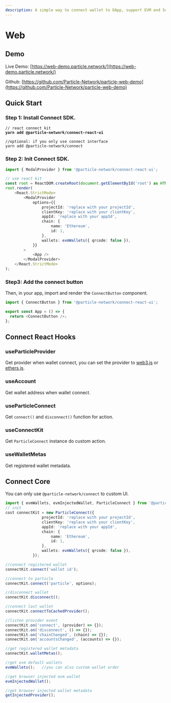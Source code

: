 ```yaml
---
description: A simple way to connect wallet to DApp, support EVM and Solana chains.
---
```


# Web

## Demo

Live Demo: [https://web-demo.particle.network/](https://web-demo.particle.network/)

Github: [https://github.com/Particle-Network/particle-web-demo](https://github.com/Particle-Network/particle-web-demo)



## Quick Start

### Step 1: Install Connect SDK.

<pre class="language-bash"><code class="lang-bash">// react connect kit
<strong>yarn add @particle-network/connect-react-ui
</strong>
//optional: if you only use connect interface
yarn add @particle-network/connect
</code></pre>

### Step 2: Init Connect SDK.

```typescript
import { ModalProvider } from '@particle-network/connect-react-ui';

// use react kit
const root = ReactDOM.createRoot(document.getElementById('root') as HTMLElement);
root.render(
    <React.StrictMode>
        <ModalProvider
            options={{
                projectId: 'replace with your projectId',
                clientKey: 'replace with your clientKey',
                appId: 'replace with your appId',
                chain: {
                    name: 'Ethereum',
                    id: 1,
                },
                wallets: evmWallets({ qrcode: false }),
            }}
        >
            <App />
        </ModalProvider>
    </React.StrictMode>
);
```

### Step3: Add the connect button

Then, in your app, import and render the `ConnectButton` component.

```typescript
import { ConnectButton } from '@particle-network/connect-react-ui';

export const App = () => {
  return <ConnectButton />;
};
```

## Connect React Hooks

### useParticleProvider

Get provider when wallet connect, you can set the provider to [web3.js](https://github.com/web3/web3.js) or [ethers.js](https://github.com/ethers-io/ethers.js/).

### useAccount

Get wallet address when wallet connect.

### useParticleConnect

Get `connect()` and `disconnect()` function for action.

### useConnectKit

Get `ParticleConnect` instance do custom action.

### useWalletMetas

Get registered wallet metadata.

## Connect Core

You can only use `@particle-network/connect` to custom UI.

```typescript
import { evmWallets, evmInjectedWallet, ParticleConnect } from '@particle-network/connect';
// init
cost connectKit = new ParticleConnect({
                projectId: 'replace with your projectId',
                clientKey: 'replace with your clientKey',
                appId: 'replace with your appId',
                chain: {
                    name: 'Ethereum',
                    id: 1,
                },
                wallets: evmWallets({ qrcode: false }),
            });

//connect registered wallet
connectKit.connect('wallet id');

//connect to particle
connectKit.connect('particle', options);

//disconnect wallet
connectKit.disconnect();

//connect last wallet
connectKit.connectToCachedProvider();

//listen provider event
connectKit.on('connect', (provider) => {});
connectKit.on('disconnect', () => {});
connectKit.on('chainChanged', (chain) => {});
connectKit.on('accountsChanged', (accounts) => {});

//get registered wallet metadata
connectKit.walletMetas();

//get evm default wallets
evmWallets();   //you can also custom wallet order

//get browser injected evm wallet 
evmInjectedWallet();

//get browser injected wallet metadata
getInjectedProvider();


```



